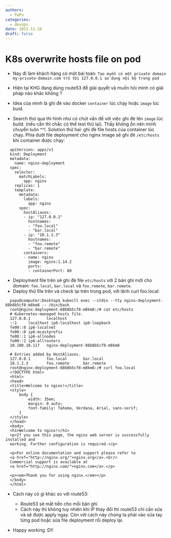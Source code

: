 ```yaml
---
authors:
  - PaPu
categories:
  - devops
date: 2021-11-26
draft: false
---
```


# K8s overwrite hosts file on pod

- Nay đi làm khách hàng có một bài toán: `Tao muốn có một private domain my-private-domain.com trỏ tới 127.0.0.1 sử dụng nội bộ trong pod`
- Hiện tại KHG đang dùng route53 để giải quyết và muốn hỏi mình có giải pháp nào khác không ?

- Idea của mình là ghi đè vào docker `container` lúc chạy hoặc `image` lúc buid.
<!-- more -->
- Search thử qua thì hình như có chút vấn đề với việc ghi đè lên `image` lúc build. (nếu cần thì chắc có thể test thử lại). Thấy không ổn nên mình chuyển luôn ^^!. Solution thứ hai: ghi đè file hosts của container lúc chạy. Phía dưới file deployment cho nginx image sẽ ghi đè `/etc/hosts` khi container được chạy:

```linenums="1"
  apiVersion: apps/v1
  kind: Deployment
  metadata:
    name: nginx-deployment
  spec:
    selector:
      matchLabels:
        app: nginx
    replicas: 1
    template:
      metadata:
        labels:
          app: nginx
      spec:
        hostAliases:
        - ip: "127.0.0.1"
          hostnames:
          - "foo.local"
          - "bar.local"
        - ip: "10.1.2.3"
          hostnames:
          - "foo.remote"
          - "bar.remote"
        containers:
        - name: nginx
          image: nginx:1.14.2
          ports:
          - containerPort: 80
```

- Deployment file trên sẽ ghi đè file `etc/hosts` với 2 bản ghi mới cho domain: `foo.local`, `bar.local` và `foo.remote`, `bar.remote`.
- Deploy thử file trên và check lại trên trong pod, với lệnh curl foo.local:

```linenums="1"
  papu@computer:Desktop$ kubectl exec --stdin --tty nginx-deployment-88b8b5cf8-m8km8 -- /bin/bash
  root@nginx-deployment-88b8b5cf8-m8km8:/# cat etc/hosts
  # Kubernetes-managed hosts file.
  127.0.0.1       localhost
  ::1     localhost ip6-localhost ip6-loopback
  fe00::0 ip6-localnet
  fe00::0 ip6-mcastprefix
  fe00::1 ip6-allnodes
  fe00::2 ip6-allrouters
  10.100.10.117   nginx-deployment-88b8b5cf8-m8km8

  # Entries added by HostAliases.
  127.0.0.1       foo.local       bar.local
  10.1.2.3        foo.remote      bar.remote
  root@nginx-deployment-88b8b5cf8-m8km8:/# curl foo.local
  <!DOCTYPE html>
  <html>
  <head>
  <title>Welcome to nginx!</title>
  <style>
      body {
          width: 35em;
          margin: 0 auto;
          font-family: Tahoma, Verdana, Arial, sans-serif;
      }
  </style>
  </head>
  <body>
  <h1>Welcome to nginx!</h1>
  <p>If you see this page, the nginx web server is successfully installed and
  working. Further configuration is required.</p>

  <p>For online documentation and support please refer to
  <a href="http://nginx.org/">nginx.org</a>.<br/>
  Commercial support is available at
  <a href="http://nginx.com/">nginx.com</a>.</p>

  <p><em>Thank you for using nginx.</em></p>
  </body>
  </html>
```

- Cách này có gì khác so với route53:

  - Route53 sẽ mất tiền cho mỗi bản ghi
  - Cách này thì không tuy nhiên khi IP thay đổi thì route53 chỉ cần sửa và sẽ được apply ngay. Còn với cách này chúng ta phải vào sửa tay từng pod hoặc sửa file deployment rồi deploy lại.

- Happy working :D!!

